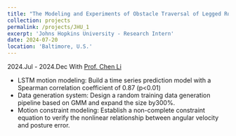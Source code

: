 ```yaml
---
title: "The Modeling and Experiments of Obstacle Traversal of Legged Robots"
collection: projects
permalink: /projects/JHU_1
excerpt: 'Johns Hopkins University - Research Intern'
date: 2024-07-20
location: 'Baltimore, U.S.'
---
```

2024.Jul - 2024.Dec
With [Prof. Chen Li](https://engineering.jhu.edu/faculty/chen-li/) 
* LSTM motion modeling: Build a time series prediction model with a Spearman correlation coefficient of 0.87 (p<0.01) 
* Data generation system: Design a random training data generation pipeline based on GMM and expand the size by300%. 
* Motion constraint modeling: Establish a non-complete constraint equation to verify the nonlinear relationship between angular velocity and posture error.

